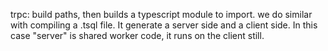 




trpc:
  build paths, then builds a typescript module to import. we do similar with compiling a .tsql file. It generate a server side and a client side. In this case "server" is shared worker code, it runs on the client still.
